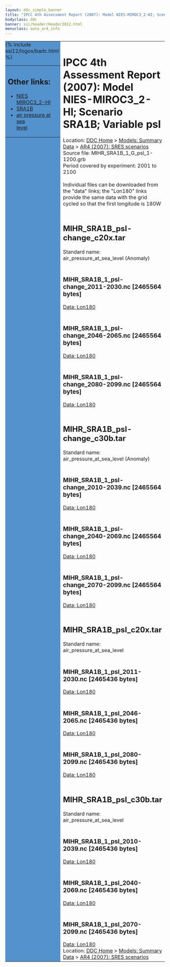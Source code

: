 ```yaml
---
layout: ddc_simple_banner
title: "IPCC 4th Assessment Report (2007): Model NIES-MIROC3_2-HI; Scenario SRA1B; Variable psl"
bodyclass: ddc
banner: ssi/header/Header2012.html
menuclass: auto_ar4_info
---
```



<table width="100%" border="0" cellspacing="0" cellpadding="0" style="border-collapse: collapse;">
<tr style="margin:0;padding:0;border:0;">
<td style="margin:0;padding:0;border:0;height:1pt;width:150pt;background:#5492CD;" valign="top" >

<div id="lh-col2" class="auto_ar4_info">
<table class="menumain" bgcolor="#5492CD" cellspacing="0" width="100%" border="0">
<tr><td>
<h2> Other links:</h2>
<ul>
<li><a href="/auto/ar4/model-NIES-MIROC3_2-HI.html">NIES<br/>MIROC3_2-HI</a></li>
<li><a href="/auto/ar4/scenario-SRA1B.html">SRA1B</a></li>
<li><a href="/auto/ar4/var-air_pressure_at_sea_level.html">air pressure at sea<br/> level</a></li>
</ul>
</td></tr>
{% include ssi12/logos/badc.html %}
</table>
</div>
</td>
<td><h1>IPCC 4th Assessment Report (2007): Model NIES-MIROC3_2-HI; Scenario SRA1B; Variable psl</h1>

<!-- Breadcrumb1 -->
<div id="breadcrumb1" align="left">
Location: <a href="/index.html">DDC Home</a> > <a href="/sim/gcm_clim/">Models: Summary Data</a>
> <a href="/sim/gcm_clim/SRES_AR4/index.html">AR4 (2007): SRES scenarios</a>
</div>
<!-- End of Breadcrumb1 -->Source file: MIHR_SRA1B_1_G_psl_1-1200.grb
<br/>
Period covered by experiment: 2001 to 2100<br/>
<br/>Individual files can be downloaded from the "data" links; the "Lon180" links provide the same data
         with the grid cycled so that the first longitude is 180W<br/>
<br/><h2>MIHR_SRA1B_psl-change_c20x.tar</h2>
Standard name: air_pressure_at_sea_level (Anomaly)<br>
<br/><h3>MIHR_SRA1B_1_psl-change_2011-2030.nc [2465564 bytes]</h3>
<a href="/cgi-bin/downl/ar4_nc/psl/MIHR_SRA1B_1_psl-change_2011-2030.nc">Data; </a><a href="/cgi-bin/downl/ar4_nc/psl/MIHR_SRA1B_1_psl-change_2011-2030.cyto180.nc"> Lon180</a><br/>
<br/><h3>MIHR_SRA1B_1_psl-change_2046-2065.nc [2465564 bytes]</h3>
<a href="/cgi-bin/downl/ar4_nc/psl/MIHR_SRA1B_1_psl-change_2046-2065.nc">Data; </a><a href="/cgi-bin/downl/ar4_nc/psl/MIHR_SRA1B_1_psl-change_2046-2065.cyto180.nc"> Lon180</a><br/>
<br/><h3>MIHR_SRA1B_1_psl-change_2080-2099.nc [2465564 bytes]</h3>
<a href="/cgi-bin/downl/ar4_nc/psl/MIHR_SRA1B_1_psl-change_2080-2099.nc">Data; </a><a href="/cgi-bin/downl/ar4_nc/psl/MIHR_SRA1B_1_psl-change_2080-2099.cyto180.nc"> Lon180</a><br/>
<br/><h2>MIHR_SRA1B_psl-change_c30b.tar</h2>
Standard name: air_pressure_at_sea_level (Anomaly)<br>
<br/><h3>MIHR_SRA1B_1_psl-change_2010-2039.nc [2465564 bytes]</h3>
<a href="/cgi-bin/downl/ar4_nc/psl/MIHR_SRA1B_1_psl-change_2010-2039.nc">Data; </a><a href="/cgi-bin/downl/ar4_nc/psl/MIHR_SRA1B_1_psl-change_2010-2039.cyto180.nc"> Lon180</a><br/>
<br/><h3>MIHR_SRA1B_1_psl-change_2040-2069.nc [2465564 bytes]</h3>
<a href="/cgi-bin/downl/ar4_nc/psl/MIHR_SRA1B_1_psl-change_2040-2069.nc">Data; </a><a href="/cgi-bin/downl/ar4_nc/psl/MIHR_SRA1B_1_psl-change_2040-2069.cyto180.nc"> Lon180</a><br/>
<br/><h3>MIHR_SRA1B_1_psl-change_2070-2099.nc [2465564 bytes]</h3>
<a href="/cgi-bin/downl/ar4_nc/psl/MIHR_SRA1B_1_psl-change_2070-2099.nc">Data; </a><a href="/cgi-bin/downl/ar4_nc/psl/MIHR_SRA1B_1_psl-change_2070-2099.cyto180.nc"> Lon180</a><br/>
<br/><h2>MIHR_SRA1B_psl_c20x.tar</h2>
Standard name: air_pressure_at_sea_level<br>
<br/><h3>MIHR_SRA1B_1_psl_2011-2030.nc [2465436 bytes]</h3>
<a href="/cgi-bin/downl/ar4_nc/psl/MIHR_SRA1B_1_psl_2011-2030.nc">Data; </a><a href="/cgi-bin/downl/ar4_nc/psl/MIHR_SRA1B_1_psl_2011-2030.cyto180.nc"> Lon180</a><br/>
<br/><h3>MIHR_SRA1B_1_psl_2046-2065.nc [2465436 bytes]</h3>
<a href="/cgi-bin/downl/ar4_nc/psl/MIHR_SRA1B_1_psl_2046-2065.nc">Data; </a><a href="/cgi-bin/downl/ar4_nc/psl/MIHR_SRA1B_1_psl_2046-2065.cyto180.nc"> Lon180</a><br/>
<br/><h3>MIHR_SRA1B_1_psl_2080-2099.nc [2465436 bytes]</h3>
<a href="/cgi-bin/downl/ar4_nc/psl/MIHR_SRA1B_1_psl_2080-2099.nc">Data; </a><a href="/cgi-bin/downl/ar4_nc/psl/MIHR_SRA1B_1_psl_2080-2099.cyto180.nc"> Lon180</a><br/>
<br/><h2>MIHR_SRA1B_psl_c30b.tar</h2>
Standard name: air_pressure_at_sea_level<br>
<br/><h3>MIHR_SRA1B_1_psl_2010-2039.nc [2465436 bytes]</h3>
<a href="/cgi-bin/downl/ar4_nc/psl/MIHR_SRA1B_1_psl_2010-2039.nc">Data; </a><a href="/cgi-bin/downl/ar4_nc/psl/MIHR_SRA1B_1_psl_2010-2039.cyto180.nc"> Lon180</a><br/>
<br/><h3>MIHR_SRA1B_1_psl_2040-2069.nc [2465436 bytes]</h3>
<a href="/cgi-bin/downl/ar4_nc/psl/MIHR_SRA1B_1_psl_2040-2069.nc">Data; </a><a href="/cgi-bin/downl/ar4_nc/psl/MIHR_SRA1B_1_psl_2040-2069.cyto180.nc"> Lon180</a><br/>
<br/><h3>MIHR_SRA1B_1_psl_2070-2099.nc [2465436 bytes]</h3>
<a href="/cgi-bin/downl/ar4_nc/psl/MIHR_SRA1B_1_psl_2070-2099.nc">Data; </a><a href="/cgi-bin/downl/ar4_nc/psl/MIHR_SRA1B_1_psl_2070-2099.cyto180.nc"> Lon180</a><br/>
<!-- Breadcrumb2 -->
<div id="breadcrumb2" align="left">
Location: <a href="/index.html">DDC Home</a> > <a href="/sim/gcm_clim/">Models: Summary Data</a>
> <a href="/sim/gcm_clim/SRES_AR4/index.html">AR4 (2007): SRES scenarios</a>
</div>
<!-- End of Breadcrumb2 --></td></tr></table>
